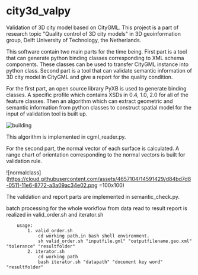# city3d_valpy  

Validation of 3D city model based on CityGML. This project is a part of research topic "Quality control of 3D city models" in 3D geoinformation group, Delft University of Technology, the Netherlands.   

This software contain two main parts for the time being. First part is a tool that can generate python binding classes corresponding to XML schema components. These classes can be used to transfer CityGML instance into python class. Second part is a tool that can validate semantic information of 3D city model in CityGML and give a report for the quality condition.    

For the first part, an open source library PyXB is used to generate binding classes. A specific profile which contains XSDs in 0.4, 1.0, 2.0 for all of the feature classes. Then an algorithm which can extract geometric and semantic information from python classes to construct spatial model for the input of validation tool is built up.    

![building](https://cloud.githubusercontent.com/assets/4657104/14591357/556510ce-0510-11e6-8500-311f50d85bb5.png)

This algorithm is implemented in cgml_reader.py.     

For the second part, the normal vector of each surface is calculated. A range chart of orientation corresponding to the normal vectors is built for validation rule.    

![normalclass](https://cloud.githubusercontent.com/assets/4657104/14591429/d84bd7d8-0511-11e6-8772-a3a09ac34e02.png =100x100)

The validation and report parts are implemented in semantic_check.py.    

batch processing for the whole workflow from data read to result report is realized in valid_order.sh and iterator.sh

		usage:
			1. valid_order.sh 
		    	cd working path,in bash shell environment.   
		    	sh valid_order.sh "inputfile.gml" "outputfilename.geo.xml" "tolerance" "resultfolder"    
		    2. iterator.sh
		    	cd working path
		    	bash iterator.sh "datapath" "document key word" "resultfolder" 


		    

